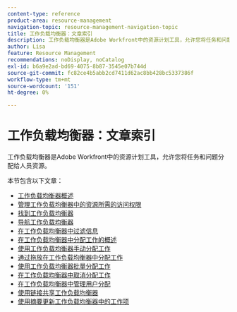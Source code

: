 ```yaml
---
content-type: reference
product-area: resource-management
navigation-topic: resource-management-navigation-topic
title: 工作负载均衡器：文章索引
description: 工作负载均衡器是Adobe Workfront中的资源计划工具，允许您将任务和问题分配给人员资源。
author: Lisa
feature: Resource Management
recommendations: noDisplay, noCatalog
exl-id: b6a9e2ad-bd69-4075-8b87-3545e07b744d
source-git-commit: fc82ce4b5abb2cd7411d62ac8bb428bc5337386f
workflow-type: tm+mt
source-wordcount: '151'
ht-degree: 0%

---
```


# 工作负载均衡器：文章索引

<!--Audited: 6/2025-->

工作负载均衡器是Adobe Workfront中的资源计划工具，允许您将任务和问题分配给人员资源。

本节包含以下文章：

* [工作负载均衡器概述](../../resource-mgmt/workload-balancer/overview-workload-balancer.md)
* [管理工作负载均衡器中的资源所需的访问权限](../../resource-mgmt/workload-balancer/access-needed-manage-resources-balancer.md)
* [找到工作负载均衡器](../../resource-mgmt/workload-balancer/locate-workload-balancer.md)
* [导航工作负载均衡器](../../resource-mgmt/workload-balancer/navigate-the-workload-balancer.md)
* [在工作负载均衡器中过滤信息](../../resource-mgmt/workload-balancer/filter-information-workload-balancer.md)
* [在工作负载均衡器中分配工作的概述](../../resource-mgmt/workload-balancer/assign-work-in-workload-balancer.md)
* [使用工作负载均衡器手动分配工作](../../resource-mgmt/workload-balancer/assign-work-in-workload-balancer-manually.md)
* [通过拖放在工作负载均衡器中分配工作](../../resource-mgmt/workload-balancer/assign-work-in-workload-balancer-by-drag-and-drop.md)
* [使用工作负载均衡器批量分配工作](../../resource-mgmt/workload-balancer/assign-work-in-workload-balancer-in-bulk.md)
* [在工作负载均衡器中取消分配工作](../../resource-mgmt/workload-balancer/unassign-work-in-workload-balancer.md)
* [在工作负载均衡器中管理用户分配](../../resource-mgmt/workload-balancer/manage-user-allocations-workload-balancer.md)
* [使用链接共享工作负载均衡器](../../resource-mgmt/workload-balancer/share-link-for-workload-balancer.md)
* [使用摘要更新工作负载均衡器中的工作项](../../resource-mgmt/workload-balancer/update-items-in-summary-panel-in-workload-balancer.md)
